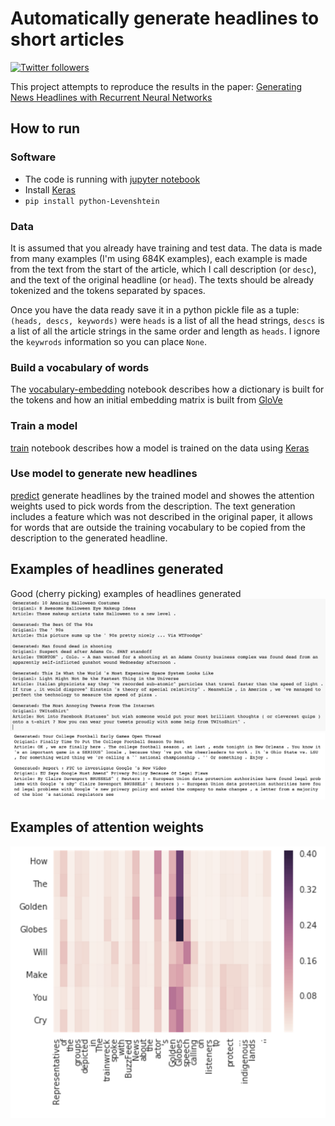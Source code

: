 # Automatically generate headlines to short articles

<a target="_blank" href="http://twitter.com/udibr"><img alt='Twitter followers' src="https://img.shields.io/twitter/follow/udibr.svg?style=social"></a>


This project attempts to reproduce the results in the paper:
[Generating News Headlines with Recurrent Neural Networks](http://arxiv.org/abs/1512.01712)

## How to run
### Software
* The code is running with [jupyter notebook](http://jupyter.org/)
* Install [Keras](http://keras.io/)
* `pip install python-Levenshtein`

### Data
It is assumed that you already have training and test data.
The data is made from many examples (I'm using 684K examples),
each example is made from the text
from the start of the article, which I call description (or `desc`),
and the text of the original headline (or `head`).
The texts should be already tokenized and the tokens separated by spaces.

Once you have the data ready save it in a python pickle file as a tuple:
`(heads, descs, keywords)` were `heads` is a list of all the head strings,
`descs` is a list of all the article strings in the same order and length as `heads`.
I ignore the `keywrods` information so you can place `None`.

### Build a vocabulary of words
The [vocabulary-embedding](./vocabulary-embedding.ipynb)
notebook describes how a dictionary is built for the tokens and how
an initial embedding matrix is built from [GloVe](http://nlp.stanford.edu/projects/glove/)

### Train a model
[train](./train.ipynb) notebook describes how a model is trained on the data using [Keras](http://keras.io/)

### Use model to generate new headlines
[predict](./predict.ipynb) generate headlines by the trained model and
showes the attention weights used to pick words from the description.
The text generation includes a feature which was
not described in the original paper, it allows for words that are outside
the training vocabulary to be copied from the description to the generated headline.

## Examples of headlines generated
Good (cherry picking) examples of headlines generated
![cherry picking of generated headlines](./cherry_picking.png)
![cherry picking of generated headlines](./cherry_picking1.png)

## Examples of attention weights
![attention weights](./attention_weights.png)
